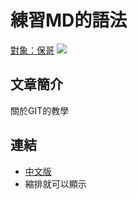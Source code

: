 # 練習MD的語法

[對象：保哥](https://github.com/doggy8088/Learn-Git-in-30-days/blob/master/README.md)
![](https://github.com/doggy8088/Learn-Git-in-30-days/raw/master/zh-tw/figures/README/01.png)

## 文章簡介
關於GIT的教學

## 連結
* [中文版](https://github.com/doggy8088/Learn-Git-in-30-days/blob/master/zh-tw/README.md)
 *  縮排就可以顯示
